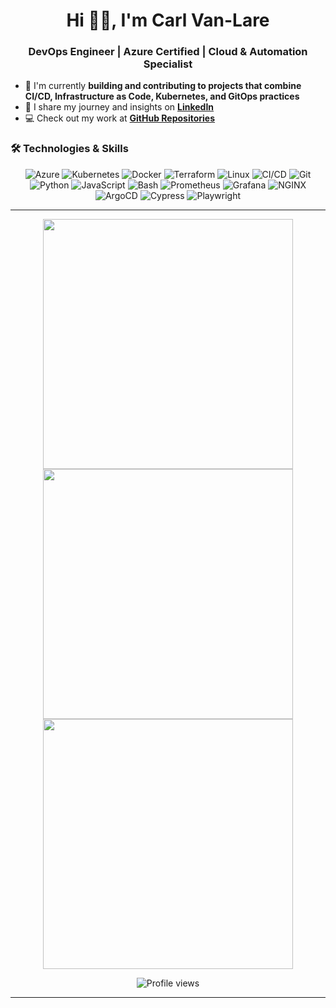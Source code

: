<h1 align="center">Hi 👋🏾, I'm Carl Van-Lare</h1>
<h3 align="center">DevOps Engineer | Azure Certified | Cloud & Automation Specialist</h3>

- 🔭 I'm currently **building and contributing to projects that combine CI/CD, Infrastructure as Code, Kubernetes, and GitOps practices**
- 📝 I share my journey and insights on **<a href="https://www.linkedin.com/in/carl-van-lare/" target="_blank" rel="noopener noreferrer">LinkedIn</a>**  
- 💻 Check out my work at **[GitHub Repositories](https://github.com/ecvanlare?tab=repositories)**  

### 🛠️ Technologies & Skills

<p align="center">
  <img src="https://img.shields.io/badge/-Azure-0089D6?&logo=Microsoft-Azure&logoColor=white" alt="Azure"/>
  <img src="https://img.shields.io/badge/-Kubernetes-326CE5?&logo=Kubernetes&logoColor=white" alt="Kubernetes"/>
  <img src="https://img.shields.io/badge/-Docker-2496ED?&logo=Docker&logoColor=white" alt="Docker"/>
  <img src="https://img.shields.io/badge/-Terraform-623CE4?&logo=Terraform&logoColor=white" alt="Terraform"/>
  <img src="https://img.shields.io/badge/-Linux-FCC624?&logo=Linux&logoColor=black" alt="Linux"/>
  <img src="https://img.shields.io/badge/-CI/CD-FF6C37?&logo=Jenkins&logoColor=white" alt="CI/CD"/>
  <img src="https://img.shields.io/badge/-Git-F05032?&logo=Git&logoColor=white" alt="Git"/>
  <img src="https://img.shields.io/badge/-Python-3776AB?&logo=Python&logoColor=white" alt="Python"/>
  <img src="https://img.shields.io/badge/-JavaScript-F7DF1E?&logo=JavaScript&logoColor=black" alt="JavaScript"/>
  <img src="https://img.shields.io/badge/-Bash-4EAA25?&logo=GNU-Bash&logoColor=white" alt="Bash"/>
  <img src="https://img.shields.io/badge/-Prometheus-E6522C?&logo=Prometheus&logoColor=white" alt="Prometheus"/>
  <img src="https://img.shields.io/badge/-Grafana-F46800?&logo=Grafana&logoColor=white" alt="Grafana"/>
  <img src="https://img.shields.io/badge/-NGINX-009639?&logo=NGINX&logoColor=white" alt="NGINX"/>
  <img src="https://img.shields.io/badge/-ArgoCD-EF7B4D?&logo=Argo&logoColor=white" alt="ArgoCD"/>
  <img src="https://img.shields.io/badge/-Cypress-17202C?&logo=Cypress&logoColor=white" alt="Cypress"/>
  <img src="https://img.shields.io/badge/-Playwright-2EAD33?&logo=Playwright&logoColor=white" alt="Playwright"/>
</p>

---


<p align="center">
  <img width=400 src='https://github-readme-stats.vercel.app/api?username=ecvanlare&theme=vue-dark&show_icons=true&hide_border=true&count_private=true' />
  <img width=400 src='https://streak-stats.demolab.com?user=ecvanlare&theme=vue-dark&hide_border=true' />
  <img width=400 src='https://github-readme-stats.vercel.app/api/top-langs/?username=ecvanlare&theme=vue-dark&show_icons=true&hide_border=true&layout=compact' />
</p>

<p align="center">
  <img src="https://komarev.com/ghpvc/?username=ecvanlare&color=blue&style=for-the-badge" alt="Profile views" />
</p>

---

